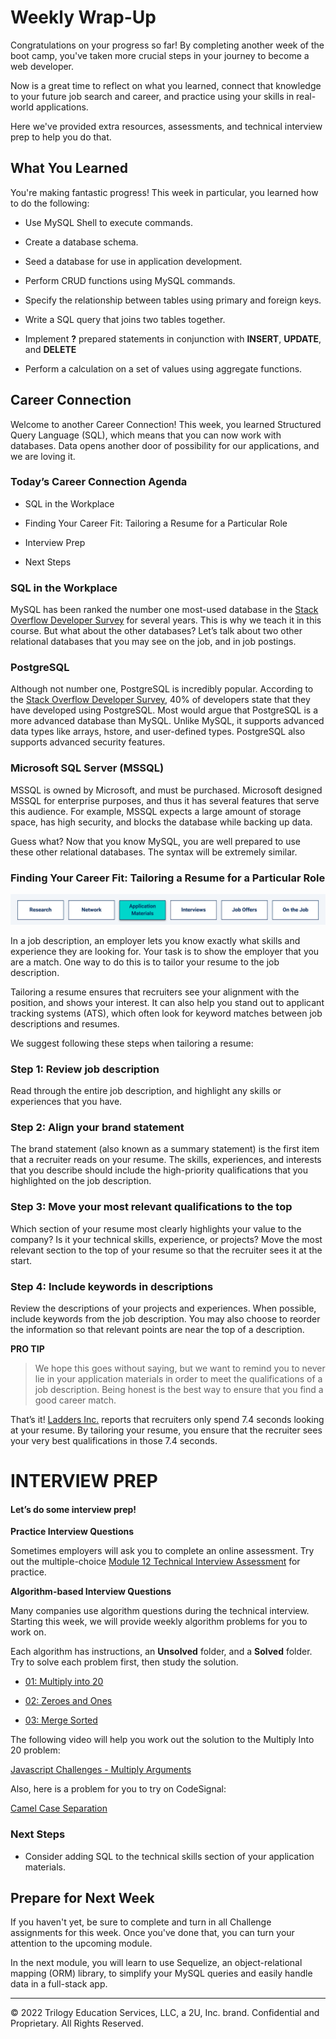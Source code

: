 # Weekly Wrap-Up
Congratulations on your progress so far! By completing another week of the boot camp, you've taken more crucial steps in your journey to become a web developer.

Now is a great time to reflect on what you learned, connect that knowledge to your future job search and career, and practice using your skills in real-world applications.

Here we've provided extra resources, assessments, and technical interview prep to help you do that.

## What You Learned
You're making fantastic progress! This week in particular, you learned how to do the following:

* Use MySQL Shell to execute commands.

* Create a database schema.

* Seed a database for use in application development.

* Perform CRUD functions using MySQL commands.

* Specify the relationship between tables using primary and foreign keys.

* Write a SQL query that joins two tables together.

* Implement **?** prepared statements in conjunction with **INSERT**, **UPDATE**, and **DELETE**

* Perform a calculation on a set of values using aggregate functions.

## Career Connection
Welcome to another Career Connection! This week, you learned Structured Query Language (SQL), which means that you can now work with databases. Data opens another door of possibility for our applications, and we are loving it.

### Today’s Career Connection Agenda
* SQL in the Workplace

* Finding Your Career Fit: Tailoring a Resume for a Particular Role

* Interview Prep

* Next Steps

### SQL in the Workplace
MySQL has been ranked the number one most-used database in the [Stack Overflow Developer Survey](https://insights.stackoverflow.com/survey/2021#section-most-popular-technologies-databases) for several years. This is why we teach it in this course. But what about the other databases? Let’s talk about two other relational databases that you may see on the job, and in job postings.

### PostgreSQL
Although not number one, PostgreSQL is incredibly popular. According to the [Stack Overflow Developer Survey](https://insights.stackoverflow.com/survey/2021#section-most-popular-technologies-databases), 40% of developers state that they have developed using PostgreSQL. Most would argue that PostgreSQL is a more advanced database than MySQL. Unlike MySQL, it supports advanced data types like arrays, hstore, and user-defined types. PostgreSQL also supports advanced security features.

### Microsoft SQL Server (MSSQL)
MSSQL is owned by Microsoft, and must be purchased. Microsoft designed MSSQL for enterprise purposes, and thus it has several features that serve this audience. For example, MSSQL expects a large amount of storage space, has high security, and blocks the database while backing up data.

Guess what? Now that you know MySQL, you are well prepared to use these other relational databases. The syntax will be extremely similar.

### Finding Your Career Fit: Tailoring a Resume for a Particular Role

![](../../../images/coding-career-application-materials.png)

In a job description, an employer lets you know exactly what skills and experience they are looking for. Your task is to show the employer that you are a match. One way to do this is to tailor your resume to the job description.

Tailoring a resume ensures that recruiters see your alignment with the position, and shows your interest. It can also help you stand out to applicant tracking systems (ATS), which often look for keyword matches between job descriptions and resumes.

We suggest following these steps when tailoring a resume:

### Step 1: Review job description
Read through the entire job description, and highlight any skills or experiences that you have.

### Step 2: Align your brand statement
The brand statement (also known as a summary statement) is the first item that a recruiter reads on your resume. The skills, experiences, and interests that you describe should include the high-priority qualifications that you highlighted on the job description.

### Step 3: Move your most relevant qualifications to the top
Which section of your resume most clearly highlights your value to the company? Is it your technical skills, experience, or projects? Move the most relevant section to the top of your resume so that the recruiter sees it at the start.

### Step 4: Include keywords in descriptions
Review the descriptions of your projects and experiences. When possible, include keywords from the job description. You may also choose to reorder the information so that relevant points are near the top of a description.

**PRO TIP**
> We hope this goes without saying, but we want to remind you to never lie in your application materials in order to meet the qualifications of a job description. Being honest is the best way to ensure that you find a good career match.

That’s it!
[Ladders Inc.](https://www.theladders.com/static/images/basicSite/pdfs/TheLadders-EyeTracking-StudyC2.pdf) reports that recruiters only spend 7.4 seconds looking at your resume. By tailoring your resume, you ensure that the recruiter sees your very best qualifications in those 7.4 seconds.

# INTERVIEW PREP
#### Let’s do some interview prep!

**Practice Interview Questions**

Sometimes employers will ask you to complete an online assessment. Try out the multiple-choice [Module 12 Technical Interview Assessment](https://forms.gle/iURNKwybewENCnS76) for practice.

**Algorithm-based Interview Questions**

Many companies use algorithm questions during the technical interview. Starting this week, we will provide weekly algorithm problems for you to work on.

Each algorithm has instructions, an **Unsolved** folder, and a **Solved** folder. Try to solve each problem first, then study the solution.

* [01: Multiply into 20](https://static.fullstack-bootcamp.com/algorithms/12-SQL/01-multiply-into-20.zip)

* [02: Zeroes and Ones](https://static.fullstack-bootcamp.com/algorithms/12-SQL/02-zeroes-and-ones.zip)

* [03: Merge Sorted](https://static.fullstack-bootcamp.com/algorithms/12-SQL/03-merge-sorted.zip)

The following video will help you work out the solution to the Multiply Into 20 problem:

[Javascript Challenges - Multiply Arguments](https://www.youtube.com/watch?v=DXiibb0l5S4)

Also, here is a problem for you to try on CodeSignal:

[Camel Case Separation](https://app.codesignal.com/public-test/Az2qBBpbLLktvi6MR/6KJ2ebjXrCiSPo)

### Next Steps
* Consider adding SQL to the technical skills section of your application materials.
  
## Prepare for Next Week
If you haven't yet, be sure to complete and turn in all Challenge assignments for this week. Once you've done that, you can turn your attention to the upcoming module.

In the next module, you will learn to use Sequelize, an object-relational mapping (ORM) library, to simplify your MySQL queries and easily handle data in a full-stack app.

---
© 2022 Trilogy Education Services, LLC, a 2U, Inc. brand. Confidential and Proprietary. All Rights Reserved.